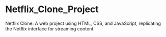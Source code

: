 # Netflix_Clone_Project
Netflix Clone: A web project using HTML, CSS, and JavaScript, replicating the Netflix interface for streaming content.
